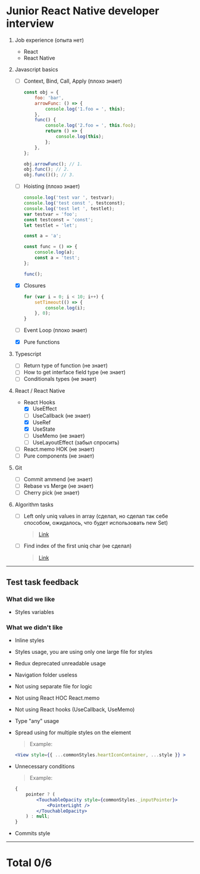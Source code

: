 # Junior React Native developer interview

1.  Job experience (опыта нет)
    -   React
    -   React Native
2.  Javascript basics

    -   [ ] Context, Bind, Call, Apply (плохо знает)

        ```javascript
        const obj = {
            foo: 'bar',
            arrowFunc: () => {
                console.log('1.foo = ', this);
            },
            func() {
                console.log('2.foo = ', this.foo);
                return () => {
                    console.log(this);
                };
            },
        };

        obj.arrowFunc(); // 1.
        obj.func(); // 2.
        obj.func()(); // 3.
        ```

    -   [ ] Hoisting (плохо знает)

        ```javascript
        console.log('test var ', testvar);
        console.log('test const ', testconst);
        console.log('test let ', testlet);
        var testvar = 'foo';
        const testconst = 'const';
        let testlet = 'let';

        const a = 'a';

        const func = () => {
            console.log(a);
            const a = 'test';
        };

        func();
        ```

    -   [x] Closures

        ```javascript
        for (var i = 0; i < 10; i++) {
            setTimeout(() => {
                console.log(i);
            }, 0);
        }
        ```

    -   [ ] Event Loop (плохо знает)
    -   [x] Pure functions

3.  Typescript

    -   [ ] Return type of function (не знает)
    -   [ ] How to get interface field type (не знает)
    -   [ ] Conditionals types (не знает)

4.  React / React Native

    -   React Hooks
        -   [x] UseEffect
        -   [ ] UseCallback (не знает)
        -   [x] UseRef
        -   [x] UseState
        -   [ ] UseMemo (не знает)
        -   [ ] UseLayoutEffect (забыл спросить)
    -   [ ] React.memo HOK (не знает)
    -   [ ] Pure components (не знает)

5.  Git

    -   [ ] Commit ammend (не знает)
    -   [ ] Rebase vs Merge (не знает)
    -   [ ] Cherry pick (не знает)

6.  Algorithm tasks

    -   [ ] Left only uniq values in array (сделал, но сделал так себе способом, ожидалось, что будет использовать new Set)

        > [Link](https://codesandbox.io/s/awesome-kowalevski-or9vf?file=/src/index.js)

    -   [ ] Find index of the first uniq char (не сделал)
        > [Link](https://codesandbox.io/s/recursing-easley-p4wsk?file=/src/index.js)

---

## Test task feedback

### What did we like

-   Styles variables

### What we didn't like

-   Inline styles
-   Styles usage, you are using only one large file for styles
-   Redux deprecated unreadable usage
-   Navigation folder useless
-   Not using separate file for logic
-   Not using React HOC React.memo
-   Not using React hooks (UseCallback, UseMemo)
-   Type "any" usage
-   Spread using for multiple styles on the element

    > Example:

    ```jsx
    <View style={{ ...commonStyles.heartIconContainer, ...style }} >
    ```

-   Unnecessary conditions

    > Example:

    ```jsx
    {
        pointer ? (
            <TouchableOpacity style={commonStyles._inputPointer}>
                <PointerLight />
            </TouchableOpacity>
        ) : null;
    }
    ```

-   Commits style

---

# Total 0/6

